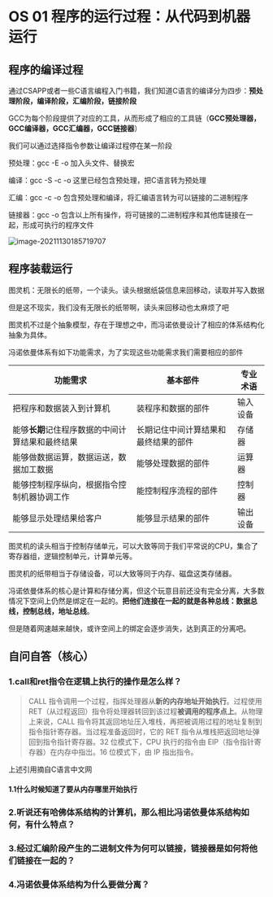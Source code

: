 # OS 01 程序的运行过程：从代码到机器运行

## 程序的编译过程

通过CSAPP或者一些C语言编程入门书籍，我们知道C语言的编译分为四步：**预处理阶段，编译阶段，汇编阶段，链接阶段**

GCC为每个阶段提供了对应的工具，从而形成了相应的工具链（**GCC预处理器，GCC编译器，GCC汇编器，GCC链接器**）



我们可以通过选择指令参数让编译过程停在某一阶段

预处理：gcc -E -o 加入头文件、替换宏

编译：gcc -S -c -o 这里已经包含预处理，把C语言转为预处理

汇编：gcc -c -o 包含预处理和编译，将汇编语言转为可以链接的二进制程序

链接器：gcc -o 包含以上所有操作，将可链接的二进制程序和其他库链接在一起，形成可执行的程序文件

![image-20211130185719707](https://i.loli.net/2021/11/30/MhgiL4E8y3BWNSp.png)

## 程序装载运行

图灵机：无限长的纸带，一个读头。读头根据纸袋信息来回移动，读取并写入数据

但是这不现实，我们没有无限长的纸带啊，读头来回移动也太麻烦了吧



图灵机不过是个抽象模型，存在于理想之中，而冯诺依曼设计了相应的体系结构化抽象为具体。



冯诺依曼体系有如下功能需求，为了实现这些功能需求我们需要相应的部件

| 功能需求                                         | 基本部件                             | 专业术语 |
| ------------------------------------------------ | ------------------------------------ | -------- |
| 把程序和数据装入到计算机                         | 装程序和数据的部件                   | 输入设备 |
| 能够**长期**记住程序数据的中间计算结果和最终结果 | 长期记住中间计算结果和最终结果的部件 | 存储器   |
| 能够做数据运算，数据运送，数据加工数据           | 能够处理数据的部件                   | 运算器   |
| 能够控制程序纵向，根据指令控制机器协调工作       | 能控制程序流程的部件                 | 控制器   |
| 能够显示处理结果给客户                           | 能够显示结果的部件                   | 输出设备 |

图灵机的读头相当于控制存储单元，可以大致等同于我们平常说的CPU，集合了寄存器组，逻辑控制单元，计算单元等。

图灵机的纸带相当于存储设备，可以大致等同于内存、磁盘这类存储器。



冯诺依曼体系的核心是计算和存储分离，但这个玩意目前还没有完全分离，大多数情况下空间上仍然是绑定在一起的。**把他们连接在一起的就是各种总线：数据总线，控制总线，地址总线**。

但是随着网速越来越快，或许空间上的绑定会逐步消失，达到真正的分离吧。



## 自问自答（核心）

### 1.call和ret指令在逻辑上执行的操作是怎么样？

> CALL 指令调用一个过程，指挥处理器从**新的内存地址开始执行**。过程使用 RET（从过程返回）指令将处理器转回到该过程**被调用的程序点上**。从物理上来说，CALL 指令将其返回地址压入堆栈，再把被调用过程的地址复制到指令指针寄存器。当过程准备返回时，它的 RET 指令从堆栈把返回地址弹回到指令指针寄存器。32 位模式下，CPU 执行的指令由 EIP（指令指针寄存器）在内存中指岀。16 位模式下，由 IP 指出指令。

上述引用摘自C语言中文网

#### 1.1什么时候知道了要从内存哪里开始执行

### 2.听说还有哈佛体系结构的计算机，那么相比冯诺依曼体系结构如何，有什么特点？

### 3.经过汇编阶段产生的二进制文件为何可以链接，链接器是如何将他们链接在一起的？

### 4.冯诺依曼体系结构为什么要做分离？










